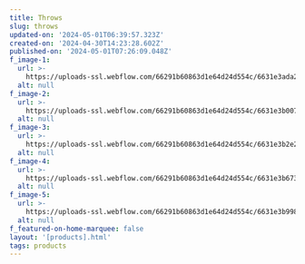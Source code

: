 ```yaml
---
title: Throws
slug: throws
updated-on: '2024-05-01T06:39:57.323Z'
created-on: '2024-04-30T14:23:28.602Z'
published-on: '2024-05-01T07:26:09.048Z'
f_image-1:
  url: >-
    https://uploads-ssl.webflow.com/66291b60863d1e64d24d554c/6631e3ada256acf9594ada1a_635556e711b9a87f125ec788-lynnlov-cotton-knit-throw-blanket-for.jpg
  alt: null
f_image-2:
  url: >-
    https://uploads-ssl.webflow.com/66291b60863d1e64d24d554c/6631e3b0078c69a2454a0d98_550815040_max.jpg
  alt: null
f_image-3:
  url: >-
    https://uploads-ssl.webflow.com/66291b60863d1e64d24d554c/6631e3b2e2b8d0454442500c_A1qNe3BSXML._AC_UF894%2C1000_QL80_.jpg
  alt: null
f_image-4:
  url: >-
    https://uploads-ssl.webflow.com/66291b60863d1e64d24d554c/6631e3b673831ac40d2296ec_brick-red-waffle-throw-535106_1200x1200.webp
  alt: null
f_image-5:
  url: >-
    https://uploads-ssl.webflow.com/66291b60863d1e64d24d554c/6631e3b998489d60bd354963_throws-HERO.webp
  alt: null
f_featured-on-home-marquee: false
layout: '[products].html'
tags: products
---
```



